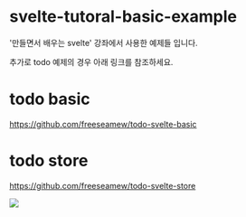 # svelte-tutoral-basic-example

'만들면서 배우는 svelte' 강좌에서 사용한 예제들 입니다. 

추가로 todo 예제의 경우 아래 링크를 참조하세요.

# todo basic
https://github.com/freeseamew/todo-svelte-basic

# todo store
https://github.com/freeseamew/todo-svelte-store


<a href="https://www.inflearn.com/course/%EB%A7%8C%EB%93%A4%EB%A9%B4%EC%84%9C-%EB%B0%B0%EC%9A%B0%EB%8A%94-%EC%8A%A4%EB%B2%A8%ED%8A%B8"><img src="https://lh3.googleusercontent.com/RRpHiF5MA30qD_WyHU3ZS4PQXmJIM_m6yFjf61VPMHei9of25bV1IsXiGBymcj_u6ITlegTawrkPBcYUkgAJKcEvZj_bE1p1dBydgVVm1z8nCx2u7oGDFj98QWSRSZm5EJNeE6rZq9DMrcV2TWzgqI9q_tCYAXJcjNPhAsGuAJnK3mra8WuJ0Qb3sXvA0Npxnya0cUeEhzGh8pcuHvLwmvyn00hoatDV1tX_tKr857I2id8OnHLiPIH-wtKbCAV4l63TMerU-fzyk3XWwV8Jz0k9md6S_A5GUFJheHnW1fL87fiXiDVZNAGt6iC7m8WsK-e_q5puUhbD9HDArVatvL8rkjeqfXo5ALhab0Tac3F2lqr4ho-OzOFREosKUYgSUEu9v6TY0wiFWeGIKuwiPiLqWhtKO9L27n9DjVy84Clnpi_CPr0BALSbrZ2RC6yBzA55vepZ7jY5E7iF82XUBg6omGG7stDFVMtJVZrczeyiW6hLs9tAiMZ_3Al0EVCyMy_22q8YcJG8WwcONbgBQhSznzLdGpKzk0nAqRrtMZYdaydFara4MJy7eXMFWFf_kTJTmvKSvbq9p_KawwUWDrGXdat9XLRKrqZaJ4MgzM8o3paGJF2t9S7Itik8r8gYPPngZAslNeoIYch4QAACdk05h0iYYrfZCSw3WimYmaXEq-92Qgv1Bah2pWElr08=w300-h168-no?authuser=0">
</a>
